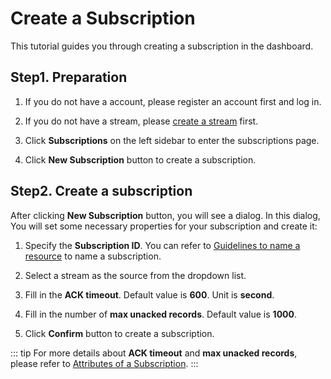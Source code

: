 # Create a Subscription

This tutorial guides you through creating a subscription in the dashboard.

## Step1. Preparation

1. If you do not have a account, please register an account first and log in.

2. If you do not have a stream, please [create a stream](../manage-streams/create-a-stream.md) first.

3. Click **Subscriptions** on the left sidebar to enter the subscriptions page.

4. Click **New Subscription** button to create a subscription.

## Step2. Create a subscription

After clicking **New Subscription** button, you will see a dialog. In this dialog, You will set some necessary properties for your subscription and create it:

1. Specify the **Subscription ID**. You can refer to [Guidelines to name a resource](https://hstream.io/docs/en/latest/guides/streams.html#guidelines-to-name-a-resource) to name a subscription.

2. Select a stream as the source from the dropdown list.

3. Fill in the **ACK timeout**. Default value is **600**. Unit is **second**.

4. Fill in the number of **max unacked records**. Default value is **1000**.

5. Click **Confirm** button to create a subscription.

::: tip
For more details about **ACK timeout** and **max unacked records**, please refer to [Attributes of a Subscription](https://hstream.io/docs/en/latest/guides/subscription.html#attributes-of-a-subscription).
:::
